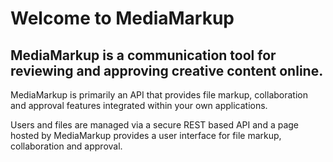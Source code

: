 # Welcome to MediaMarkup

## MediaMarkup is a communication tool for reviewing and approving creative content online.

MediaMarkup is primarily an API that provides file markup, collaboration and approval features integrated within your own applications.

Users and files are managed via a secure REST based API and a page hosted by MediaMarkup provides a user interface for file markup, collaboration and approval.

